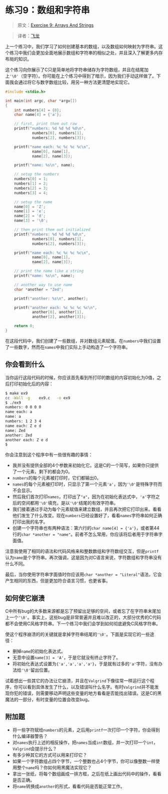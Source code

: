 # 练习9：数组和字符串

> 原文：[Exercise 9: Arrays And Strings](http://c.learncodethehardway.org/book/ex9.html)

> 译者：[飞龙](https://github.com/wizardforcel)

上一个练习中，我们学习了如何创建基本的数组，以及数组如何映射为字符串。这个练习中我们会更加全面地展示数组和字符串的相似之处，并且深入了解更多内存布局的知识。

这个练习向你展示了C只是简单地将字符串储存为字符数组，并且在结尾加上`'\0'`（空字符）。你可能在上个练习中得到了暗示，因为我们手动这样做了。下面我会通过将它与数字数组比较，用另一种方法更清楚地实现它。

```c
#include <stdio.h>

int main(int argc, char *argv[])
{
    int numbers[4] = {0};
    char name[4] = {'a'};

    // first, print them out raw
    printf("numbers: %d %d %d %d\n",
            numbers[0], numbers[1],
            numbers[2], numbers[3]);

    printf("name each: %c %c %c %c\n",
            name[0], name[1],
            name[2], name[3]);

    printf("name: %s\n", name);

    // setup the numbers
    numbers[0] = 1;
    numbers[1] = 2;
    numbers[2] = 3;
    numbers[3] = 4;

    // setup the name
    name[0] = 'Z';
    name[1] = 'e';
    name[2] = 'd';
    name[3] = '\0';

    // then print them out initialized
    printf("numbers: %d %d %d %d\n",
            numbers[0], numbers[1],
            numbers[2], numbers[3]);

    printf("name each: %c %c %c %c\n",
            name[0], name[1],
            name[2], name[3]);

    // print the name like a string
    printf("name: %s\n", name);

    // another way to use name
    char *another = "Zed";

    printf("another: %s\n", another);

    printf("another each: %c %c %c %c\n",
            another[0], another[1],
            another[2], another[3]);

    return 0;
}
```

在这段代码中，我们创建了一些数组，并对数组元素赋值。在`numbers`中我们设置了一些数字，然而在`names`中我们实际上手动构造了一个字符串。

## 你会看到什么

当你运行这段代码的时候，你应该首先看到所打印的数组的内容初始化为0值，之后打印初始化后的内容：

```sh
$ make ex9
cc -Wall -g    ex9.c   -o ex9
$ ./ex9
numbers: 0 0 0 0
name each: a   
name: a
numbers: 1 2 3 4
name each: Z e d
name: Zed
another: Zed
another each: Z e d
$
```

你会注意到这个程序中有一些很有趣的事情：

+ 我并没有提供全部的4个参数来初始化它。这是C的一个简写，如果你只提供了一个元素，剩下的都会为0。
+ `numbers`的每个元素被打印时，它们都输出0。
+ `names`的每个元素被打印时，只显示了第一个元素`'a'`，因为`'\0'`是特殊字符而不会显示。
+ 然后我们首次打印`names`，打印出了`"a"`，因为在初始化表达式中，`'a'`字符之后的空间都用`'\0'`填充，是以`'\0'`结尾的有效字符串。
+ 我们接着通过手动为每个元素赋值来建立数组，并且再次把它打印出来。看看他们发生了什么改变。现在`numbers`已经设置好了，看看`names`字符串如何正确打印出我的名字。
+ 创建一个字符串也有两种语法：第六行的`char name[4] = {'a'}`，或者第44行的`char *another = "name"`。前者不怎么常用，你应该将后者用于字符串字面值。

注意我使用了相同的语法和代码风格来和整数数组和字符数组交互，但是`printf`认为`name`是个字符串。再次强调，这是因为对C语言来说，字符数组和字符串没有什么不同。

最后，当你使用字符串字面值时你应该用`char *another = "Literal"`语法，它会产生相同的东西，但是更加符合语言习惯，也更省事。

## 如何使它崩溃

C中所有bug的大多数来源都是忘了预留出足够的空间，或者忘了在字符串末尾加上一个`'\0'`。事实上，这些bug是非常普遍并且难以改正的，大部分优秀的C代码都不会使用C风格字符串。下一个练习中我们会学到如何彻底避免C风格字符串。

使这个程序崩溃的的关键就是拿掉字符串结尾的`'\0'`。下面是实现它的一些途径：

+ 删掉`name`的初始化表达式。
+ 无意中设置`name[3] = 'A'`，于是它就没有终止字符了。
+ 将初始化表达式设置为`{'a','a','a','a'}`，于是就有过多的`'a'`字符，没有办法给`'\0'`留出位置。

试着想出一些其它的办法让它崩溃，并且在`Valgrind`下像往常一样运行这个程序，你可以看到具体发生了什么，以及错误叫什么名字。有时`Valgrind`并不能发现你犯的错误，则需要移动声明这些变量的地方看看是否能找出错误。这是C的黑魔法的一部分，有时变量的位置会改变bug。

## 附加题

+ 将一些字符赋给`numbers`的元素，之后用`printf`一次打印一个字符，你会得到什么编译器警告？
+ 对`names`执行上述的相反操作，把`names`当成`int`数组，并一次打印一个`int`，`Valgrind`会提示什么？
+ 有多少种其它的方式可以用来打印它？
+ 如果一个字符数组占四个字节，一个整数也占4个字节，你可以像整数一样使用整个`name`吗？你如何用黑魔法实现它？
+ 拿出一张纸，将每个数组画成一排方框，之后在纸上画出代码中的操作，看看是否正确。
+ 将`name`转换成`another`的形式，看看代码是否能正常工作。
